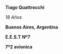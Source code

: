 
**Tiago Quattrocchi**

*18 Años*

__Buenos Aires, Argentina__

__E.E.S.T Nº7__ 

__7º2 avionica__

<img src="">
